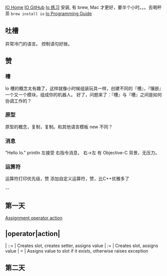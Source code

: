 [IO Home](http://iolanguage.org/)
[IO GitHub](https://github.com/stevedekorte/io)
[Io 练习](http://blog.shaofantasy.cn/?tag=Io)
安装, 有 brew, Mac 才更好，要半个小时。。。去喝杯茶
```brew install io```
[Io Programming Guide](http://iolanguage.org/scm/io/docs/IoGuide.html)

## 吐槽
异常冷门的语言。
控制语句好挫。


## 赞
### 槽
Io 槽的概念太有趣了，这样就像小时候组装玩具一样，创建不同的『槽』，『镶嵌』一个又一个模块，组成你的机器人。
好了，问题来了：『槽』与『槽』之间是如何协调工作的？

### 原型
原型的概念，复制，复制。和其他语言模板 new 不同？

### 消息
"Hello Io." println
左接受		右指令消息，  右→左
有 Objective-C 背景，无压力。

### 运算符
运算符打印优先级，赞
添加自定义运算符，赞，比C++优雅多了


--
## 第一天
[Assignment operator action](http://iolanguage.org/scm/io/docs/IoGuide.html#Syntax-Operators)

|operator|action|
-------------------
| ::= |	Creates slot, creates setter, assigns value
| :=  |	Creates slot, assigns value
| =	  | Assigns value to slot if it exists, otherwise raises exception

## 第二天

